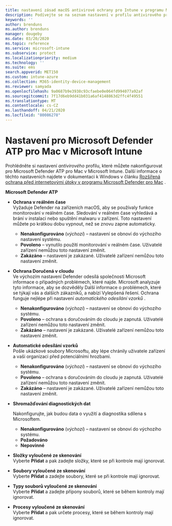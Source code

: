 ```yaml
---
title: nastavení zásad macOS antivirové ochrany pro Intune v programu Microsoft Defender | Microsoft Docs
description: Podívejte se na seznam nastavení v profilu antivirového programu Microsoft Defender pro macOS. Tento profil je součástí zásad ochrany koncových bodů zabezpečení Endpoint pro macOS v Microsoft Intune.
keywords: ''
author: brenduns
ms.author: brenduns
manager: dougeby
ms.date: 03/20/2020
ms.topic: reference
ms.service: microsoft-intune
ms.subservice: protect
ms.localizationpriority: medium
ms.technology: ''
ms.suite: ems
search.appverid: MET150
ms.custom: intune-azure
ms.collection: M365-identity-device-management
ms.reviewer: samyada
ms.openlocfilehash: 9a0687b9e3938c93cfaebe0e064fd994077a92af
ms.sourcegitcommit: 7f17d6eb9dd41b031a6af4148863d2ffc4f49551
ms.translationtype: MT
ms.contentlocale: cs-CZ
ms.lasthandoff: 04/21/2020
ms.locfileid: "80086278"
---
```

# <a name="settings-for-microsoft-defender-atp-for-mac-in-microsoft-intune"></a>Nastavení pro Microsoft Defender ATP pro Mac v Microsoft Intune

Prohlédněte si nastavení *antivirového* profilu, které můžete nakonfigurovat pro Microsoft Defender ATP pro Mac v Microsoft Intune. Další informace o těchto nastaveních najdete v dokumentaci k Windows v článku [Rozšířená ochrana před internetovými útoky v programu Microsoft Defender pro Mac](https://docs.microsoft.com/windows/security/threat-protection/microsoft-defender-atp/microsoft-defender-atp-mac) .

**Microsoft Defender ATP**

- **Ochrana v reálném čase**  
  Vyžaduje Defender na zařízeních macOS, aby se používaly funkce monitorování v reálném čase. Sledování v reálném čase vyhledává a brání v instalaci nebo spuštění malwaru v zařízení. Toto nastavení můžete po krátkou dobu vypnout, než se znovu zapne automaticky.

  - **Nenakonfigurováno** (*výchozí*) – nastavení se obnoví do výchozího nastavení systému.
  - **Povoleno** – vynutilo použití monitorování v reálném čase. Uživatelé zařízení nemůžou toto nastavení změnit.
  - **Zakázáno** – nastavení je zakázané. Uživatelé zařízení nemůžou toto nastavení změnit.

- **Ochrana Doručená v cloudu**  
  Ve výchozím nastavení Defender odesílá společnosti Microsoft informace o případných problémech, které najde. Microsoft analyzuje tyto informace, aby se dozvěděly Další informace o problémech, které se týkají vás a dalších zákazníků, a nabízí Vylepšená řešení. Ochrana funguje nejlépe při nastavení *automatického odesílání vzorků* .

  - **Nenakonfigurováno** (*výchozí*) – nastavení se obnoví do výchozího systému.
  - **Povoleno** – ochrana s doručováním do cloudu je zapnutá. Uživatelé zařízení nemůžou toto nastavení změnit.
  - **Zakázáno** – nastavení je zakázané. Uživatelé zařízení nemůžou toto nastavení změnit.

- **Automatické odesílání vzorků**  
  Pošle ukázkové soubory Microsoftu, aby lépe chránily uživatele zařízení a vaši organizaci před potenciálními hrozbami.

  - **Nenakonfigurováno** (*výchozí*) – nastavení se obnoví do výchozího systému.
  - **Povoleno** – ochrana s doručováním do cloudu je zapnutá.  Uživatelé zařízení nemůžou toto nastavení změnit.
  - **Zakázáno** – nastavení je zakázané. Uživatelé zařízení nemůžou toto nastavení změnit.

- **Shromažďování diagnostických dat**

  Nakonfigurujte, jak budou data o využití a diagnostika sdílena s Microsoftem.

  - **Nenakonfigurováno** (*výchozí*) – nastavení se obnoví do výchozího systému.
  - **Požadováno**
  - **Nepovinné**

- **Složky vyloučené ze skenování**  
  Vyberte **Přidat** a pak zadejte složky, které se při kontrole mají ignorovat.

- **Soubory vyloučené ze skenování**  
  Vyberte **Přidat** a zadejte soubory, které se při kontrole mají ignorovat.

- **Typy souborů vyloučené ze skenování**  
  Vyberte **Přidat** a zadejte přípony souborů, které se během kontroly mají ignorovat.

- **Procesy vyloučené ze skenování**  
  Vyberte **Přidat** a pak určete procesy, které se během kontroly mají ignorovat.
